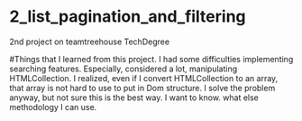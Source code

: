 # 2_list_pagination_and_filtering
2nd project on teamtreehouse TechDegree

#Things that I learned from this project.
I had some difficulties implementing searching features. 
Especially, considered a lot, manipulating HTMLCollection. 
I realized, even if I convert HTMLCollection to an array, that array is not hard to use to put in Dom structure. 
I solve the problem anyway, but not sure this is the best way.
I want to know. what else methodology I can use. 
